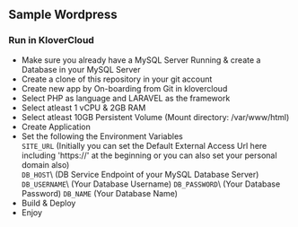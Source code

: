 ## Sample Wordpress
####
### Run in KloverCloud
- Make sure you already have a MySQL Server Running & create a Database in your MySQL Server
- Create a clone of this repository in your git account
- Create new app by On-boarding from Git in klovercloud
- Select PHP as language and LARAVEL as the framework
- Select atleast 1 vCPU & 2GB RAM
- Select atleast 10GB Persistent Volume (Mount directory: /var/www/html)
- Create Application
- Set the following the Environment Variables\
`SITE_URL` (Initially you can set the Default External Access Url here including 'https://' at the beginning or you can also set your personal domain also)\
`DB_HOST`\ (DB Service Endpoint of your MySQL Database Server)
`DB_USERNAME`\ (Your Database Username)
`DB_PASSWORD`\ (Your Database Password)
`DB_NAME` (Your Database Name)
- Build & Deploy
- Enjoy
